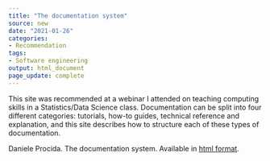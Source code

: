 ```yaml
---
title: "The documentation system"
source: new
date: "2021-01-26"
categories:
- Recommendation
tags:
- Software engineering
output: html_document
page_update: complete
---
```


This site was recommended at a webinar I attended on teaching computing skills in a Statistics/Data Science class. Documentation can be split into four different categories: tutorials, how-to guides, technical reference and explanation, and this site describes how to structure each of these types of documentation.

<!--more-->

Daniele Procida. The documentation system. Available in [html format](https://documentation.divio.com/).
